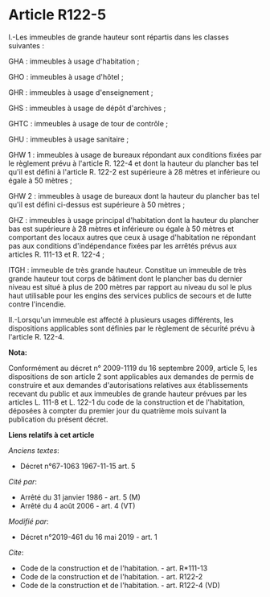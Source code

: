 # Article R122-5

I.-Les immeubles de grande hauteur sont répartis dans les classes suivantes : 

GHA : immeubles à usage d'habitation ; 

GHO : immeubles à usage d'hôtel ; 

GHR : immeubles à usage d'enseignement ; 

GHS : immeubles à usage de dépôt d'archives ; 

GHTC : immeubles à usage de tour de contrôle ; 

GHU : immeubles à usage sanitaire ; 

GHW 1 : immeubles à usage de bureaux répondant aux conditions fixées par le règlement prévu à l'article R. 122-4 et dont la
hauteur du plancher bas tel qu'il est défini à l'article R. 122-2 est supérieure à 28 mètres et inférieure ou égale à 50
mètres ; 

GHW 2 : immeubles à usage de bureaux dont la hauteur du plancher bas tel qu'il est défini ci-dessus est supérieure à 50
mètres ; 

GHZ : immeubles à usage principal d'habitation dont la hauteur du plancher bas est supérieure à 28 mètres et inférieure ou
égale à 50 mètres et comportant des locaux autres que ceux à usage d'habitation ne répondant pas aux conditions
d'indépendance fixées par les arrêtés prévus aux articles R. 111-13 et R. 122-4 ; 

ITGH : immeuble de très grande hauteur. Constitue un immeuble de très grande hauteur tout corps de bâtiment dont le plancher
bas du dernier niveau est situé à plus de 200 mètres par rapport au niveau du sol le plus haut utilisable pour les engins des
services publics de secours et de lutte contre l'incendie. 

II.-Lorsqu'un immeuble est affecté à plusieurs usages différents, les dispositions applicables sont définies par le règlement
de sécurité prévu à l'article R. 122-4.

**Nota:**

Conformément au décret n° 2009-1119 du 16 septembre 2009, article 5, les dispositions de son article 2 sont applicables aux
demandes de permis de construire et aux demandes d'autorisations relatives aux établissements recevant du public et aux
immeubles de grande hauteur prévues par les articles L. 111-8 et L. 122-1 du code de la construction et de l'habitation,
déposées à compter du premier jour du quatrième mois suivant la publication du présent décret.

**Liens relatifs à cet article**

_Anciens textes_:

  - Décret n°67-1063 1967-11-15 art. 5

_Cité par_:

  - Arrêté du 31 janvier 1986 - art. 5 (M)
  - Arrêté du 4 août 2006 - art. 4 (VT)

_Modifié par_:

  - Décret n°2019-461 du 16 mai 2019 - art. 1

_Cite_:

  - Code de la construction et de l'habitation. - art. R*111-13
  - Code de la construction et de l'habitation. - art. R122-2
  - Code de la construction et de l'habitation. - art. R122-4 (VD)
